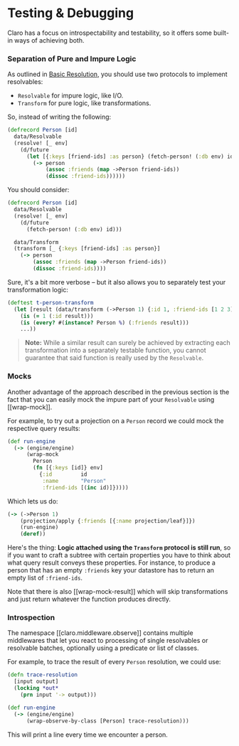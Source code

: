 # Testing & Debugging

Claro has a focus on introspectability and testability, so it offers some
built-in ways of achieving both.

### Separation of Pure and Impure Logic

As outlined in [Basic Resolution](00-basics.md), you should use two protocols to
implement resolvables:

- `Resolvable` for impure logic, like I/O.
- `Transform` for pure logic, like transformations.

So, instead of writing the following:

```clojure
(defrecord Person [id]
  data/Resolvable
  (resolve! [_ env]
    (d/future
      (let [{:keys [friend-ids] :as person} (fetch-person! (:db env) id)]
        (-> person
            (assoc :friends (map ->Person friend-ids))
            (dissoc :friend-ids))))))
```

You should consider:

```clojure
(defrecord Person [id]
  data/Resolvable
  (resolve! [_ env]
    (d/future
      (fetch-person! (:db env) id)))

  data/Transform
  (transform [_ {:keys [friend-ids] :as person}]
    (-> person
        (assoc :friends (map ->Person friend-ids))
        (dissoc :friend-ids))))
```

Sure, it's a bit more verbose – but it also allows you to separately test your
transformation logic:

```clojure
(deftest t-person-transform
  (let [result (data/transform (->Person 1) {:id 1, :friend-ids [1 2 3]})]
    (is (= 1 (:id result)))
    (is (every? #(instance? Person %) (:friends result)))
    ...))
```

> __Note:__ While a similar result can surely be achieved by extracting each
> transformation into a separately testable function, you cannot guarantee that
> said function is really used by the `Resolvable`.

### Mocks

Another advantage of the approach described in the previous section is the fact
that you can easily mock the impure part of your `Resolvable` using
[[wrap-mock]].

For example, to try out a projection on a `Person` record we could mock the
respective query results:

```clojure
(def run-engine
  (-> (engine/engine)
      (wrap-mock
        Person
        (fn [{:keys [id]} env]
          {:id         id
           :name       "Person"
           :friend-ids [(inc id)]}))))
```

Which lets us do:

```clojure
(-> (->Person 1)
    (projection/apply {:friends [{:name projection/leaf}]})
    (run-engine)
    (deref))
```

Here's the thing: __Logic attached using the `Transform` protocol is still
run__, so if you want to craft a subtree with certain properties you have to
think about what query result conveys these properties. For instance, to produce
a person that has an empty `:friends` key your datastore has to return an empty
list of `:friend-ids`.

Note that there is also [[wrap-mock-result]] which will skip transformations and
just return whatever the function produces directly.

### Introspection

The namespace [[claro.middleware.observe]] contains multiple middlewares that
let you react to processing of single resolvables or resolvable batches,
optionally using a predicate or list of classes.

For example, to trace the result of every `Person` resolution, we could use:

```clojure
(defn trace-resolution
  [input output]
  (locking *out*
    (prn input '-> output)))

(def run-engine
  (-> (engine/engine)
      (wrap-observe-by-class [Person] trace-resolution)))
```

This will print a line every time we encounter a person.
